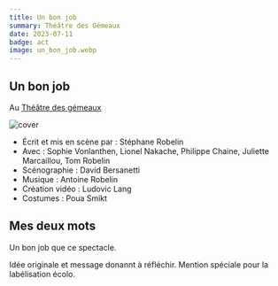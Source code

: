 ```yaml
---
title: Un bon job
summary: Théâtre des Gémeaux
date: 2023-07-11
badge: act
image: un_bon_job.webp
---
```


## Un bon job

Au [Théâtre des gémeaux](https://www.theatredesgemeaux.com/un-bon-job)

![cover](/static/images/act/un_bon_job.webp)


* Écrit et mis en scène par : Stéphane Robelin
* Avec : Sophie Vonlanthen, Lionel Nakache, Philippe Chaine, Juliette Marcaillou, Tom Robelin
* Scénographie : David Bersanetti
* Musique  : Antoine Robelin
* Création vidéo : Ludovic Lang
* Costumes : Poua Smikt

## Mes deux mots

Un bon job que ce spectacle.

Idée originale et message donannt à réfléchir. Mention spéciale pour la labélisation écolo.